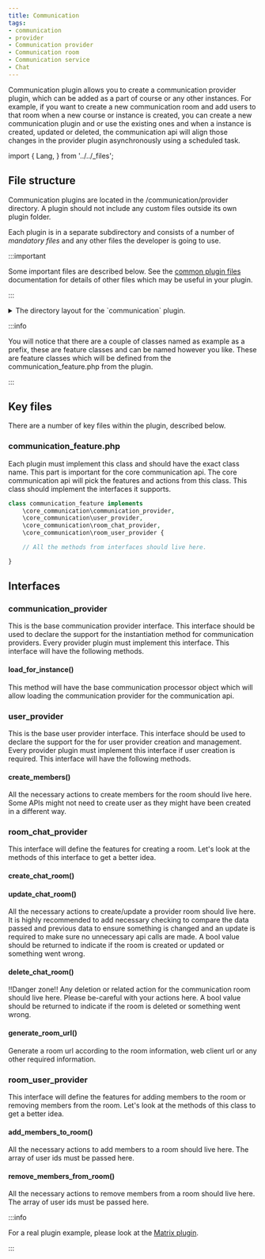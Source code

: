 ```yaml
---
title: Communication
tags:
- communication
- provider
- Communication provider
- Communication room
- Communication service
- Chat
---
```


Communication plugin allows you to create a communication provider plugin, which can be added as a part of course or any other instances.
For example, if you want to create a new communication room and add users to that room when a new course or instance is created, you can
create a new communication plugin and or use the existing ones and when a instance is created, updated or deleted, the communication api
will align those changes in the provider plugin asynchronously using a scheduled task.

import {
Lang,
} from '../../_files';

## File structure

Communication plugins are located in the /communication/provider directory. A plugin should not include any custom files outside its own
plugin folder.

Each plugin is in a separate subdirectory and consists of a number of _mandatory files_ and any other files the developer is going to use.

:::important

Some important files are described below. See the [common plugin files](../../commonfiles/index.mdx) documentation for details of other
files which may be useful in your plugin.

:::

<details>
  <summary>The directory layout for the `communication` plugin.</summary>

```console
communication/provider/example
├── classes
│   ├── communication_feature.php
│   └── privacy
│       └── provider.php
├── lang
│   └── en
│       └── communication_example.php
├── settings.php
└── version.php
```

</details>

:::info

You will notice that there are a couple of classes named as example as a prefix, these are feature classes and can be named however
you like. These are feature classes which will be defined from the communication_feature.php from the plugin.

:::

## Key files

There are a number of key files within the plugin, described below.

### communication_feature.php

Each plugin must implement this class and should have the exact class name. This part is important for the core communication api.
The core communication api will pick the features and actions from this class. This class should implement the interfaces it supports.

```php
class communication_feature implements
    \core_communication\communication_provider,
    \core_communication\user_provider,
    \core_communication\room_chat_provider,
    \core_communication\room_user_provider {

    // All the methods from interfaces should live here.

}
```

## Interfaces

### communication_provider

This is the base communication provider interface. This interface should be used to declare the support for the instantiation method for communication providers.
Every provider plugin must implement this interface. This interface will have the following methods.

#### load_for_instance()

This method will have the base communication processor object which will allow loading the communication provider for the communication api.

### user_provider

This is the base user provider interface. This interface should be used to declare the support for the for user provider creation and management.
Every provider plugin must implement this interface if user creation is required. This interface will have the following methods.

#### create_members()

All the necessary actions to create members for the room should live here. Some APIs might not need to create user as they might have been created in a different way.

### room_chat_provider

This interface will define the features for creating a room. Let's look at the methods of this interface to get a better idea.

#### create_chat_room()

#### update_chat_room()

All the necessary actions to create/update a provider room should live here. It is highly recommended to add necessary checking to compare the
data passed and previous data to ensure something is changed and an update is required to make sure no unnecessary api calls are made. A bool
value should be returned to indicate if the room is created or updated or something went wrong.

#### delete_chat_room()

!!Danger zone!! Any deletion or related action for the communication room should live here. Please be-careful with your actions here. A bool
value should be returned to indicate if the room is deleted or something went wrong.

#### generate_room_url()

Generate a room url according to the room information, web client url or any other required information.

### room_user_provider

This interface will define the features for adding members to the room or removing members from the room. Let's look at the methods of this class to get a better idea.

#### add_members_to_room()

All the necessary actions to add members to a room should live here. The array of user ids must be passed here.

#### remove_members_from_room()

All the necessary actions to remove members from a room should live here. The array of user ids must be passed here.

:::info

For a real plugin example, please look at the [Matrix plugin](https://github.com/moodle/moodle/tree/master/communication/provider/matrix).

:::

